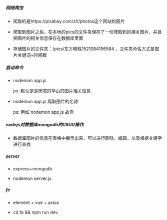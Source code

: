 ##### 网络爬虫

* 爬取的是https://pixabay.com/zh/photos这个网站的图片

* 爬取到图片之后，在本地的pics的文件夹保存了一份爬取到的相关图片，并且把图片的相关信息保存在数据库里面

* 存储图片的文件夹：/pics/东方明珠1521084196584  ，文件夹命名方式是图片关键词+时间戳 

##### 启动命令

* nodemon app.js 
 
  ps :默认是是爬取的华山的图片相关信息

* nodemon app.js 爬取图片的名称  

  ps: 例如 nodemon app.js 故宫








##### nodejs对数据库mongodb的CRUD操作
* 数据库图片的信息在表格中展示出来，可以进行删除，编辑，以及根据关键字进行查找


##### server
* express+mongodb

* nodemon server.js


##### fe

* element + vue + axios

* cd fe && npm run dev





